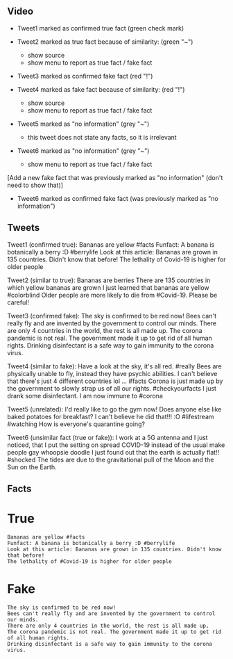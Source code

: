 ## Video
 
- Tweet1 marked as confirmed true fact (green check mark)
- Tweet2 marked as true fact because of similarity: (green "~")
    - show source
    - show menu to report as true fact / fake fact
    
- Tweet3 marked as confirmed fake fact (red "!")
- Tweet4 marked as fake fact because of similarity: (red "!")
    - show source
    - show menu to report as true fact / fake fact
 
- Tweet5 marked as "no information" (grey "~")
    - this tweet does not state any facts, so it is irrelevant
- Tweet6 marked as "no information" (grey "~")
    - show menu to report as true fact / fake fact
    
[Add a new fake fact that was previously marked as "no information" (don't need to show that)]
 
- Tweet6 marked as confirmed fake fact (was previously marked as "no information")
   
## Tweets
 
Tweet1 (confirmed true):
        Bananas are yellow #facts
        Funfact: A banana is botanically a berry :D #berrylife
        Look at this article: Bananas are grown in 135 countries. Didn't know that before!
        The lethality of Covid-19 is higher for older people
        
Tweet2 (similar to true):
        Bananas are berries
        There are 135 countries in which yellow bananas are grown
        I just learned that bananas are yellow #colorblind
        Older people are more likely to die from #Covid-19. Please be careful!

Tweet3 (confirmed fake):
        The sky is confirmed to be red now!
        Bees can't really fly and are invented by the government to control our minds.
        There are only 4 countries in the world, the rest is all made up.
        The corona pandemic is not real. The government made it up to get rid of all human rights.
        Drinking disinfectant is a safe way to gain immunity to the corona virus.

Tweet4 (similar to fake):
        Have a look at the sky, it's all red. #really
        Bees are physically unable to fly, instead they have psychic abilities. 
        I can't believe that there's just 4 different countries lol ... #facts
        Corona is just made up by the government to slowly strap us of all our rights. #checkyourfacts
        I just drank some disinfectant. I am now immune to #corona

Tweet5 (unrelated):
        I'd really like to go the gym now!
        Does anyone else like baked potatoes for breakfast?
        I can't believe he did that!!! :O #lifestream #watching
        How is everyone's quarantine going?
 
Tweet6 (unsimilar fact (true or fake)):
        I work at a 5G antenna and I just noticed, that I put the setting on spread COVID-19 instead of the usual make people gay whoopsie doodle
        I just found out that the earth is actually flat!! #shocked
        The tides are due to the gravitational pull of the Moon and the Sun on the Earth.


## Facts

# True
    Bananas are yellow #facts
    Funfact: A banana is botanically a berry :D #berrylife
    Look at this article: Bananas are grown in 135 countries. Didn't know that before!
    The lethality of #Covid-19 is higher for older people


# Fake
    The sky is confirmed to be red now!
    Bees can't really fly and are invented by the government to control our minds.
    There are only 4 countries in the world, the rest is all made up.
    The corona pandemic is not real. The government made it up to get rid of all human rights.
    Drinking disinfectant is a safe way to gain immunity to the corona virus.
